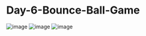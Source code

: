 # Day-6-Bounce-Ball-Game
![image](https://github.com/zelikhan/Day-6-Bounce-Ball-Game/assets/114800813/93698b89-9526-4dcf-bde6-f011578735ee)
![image](https://github.com/zelikhan/Day-6-Bounce-Ball-Game/assets/114800813/fe5339bf-7182-4630-ba00-fc87d14d751d)
![image](https://github.com/zelikhan/Day-6-Bounce-Ball-Game/assets/114800813/6ff8f130-00c3-4e77-8400-b87dbbc43000)
